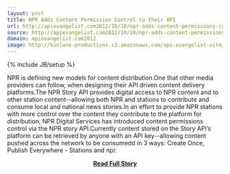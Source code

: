 ```yaml
---
layout: post
title: NPR Adds Content Permission Control to their API
url: http://apievangelist.com2012/10/10/npr-adds-content-permissions-control-to-their-api/
source: http://apievangelist.com2012/10/10/npr-adds-content-permissions-control-to-their-api/
domain: apievangelist.com2012
image: http://kinlane-productions.s3.amazonaws.com/api-evangelist-site/blog/npr-logo.jpeg
---
```

{% include JB/setup %}<p>NPR is defining new models for content distribution.One that other media providers can follow, when designing their API driven content delivery platforms.The NPR Story API provides digital access to NPR content and to other station content--allowing both NPR and stations to contribute and consume local and national news stories.In an effort to provide NPR stations with more control over the content they contribute to the platform for distribution, NPR Digital Services has introduced content permissions control via the NPR story API.Currently content stored on the Story API’s platform can be retrieved by anyone with an API key--allowing content pushed across the network to be consumedd in 3 ways: Create Once, Publish Everywhere - Stations and npr.</p>
<center><p><a href="http://apievangelist.com2012/10/10/npr-adds-content-permissions-control-to-their-api/" style='padding:25px; font-sze:18px; font-weight: bold;'>Read Full Story</a></p></center>
